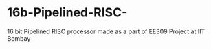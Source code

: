 # 16b-Pipelined-RISC-
16 bit Pipelined RISC processor made as a part of EE309 Project at IIT Bombay
